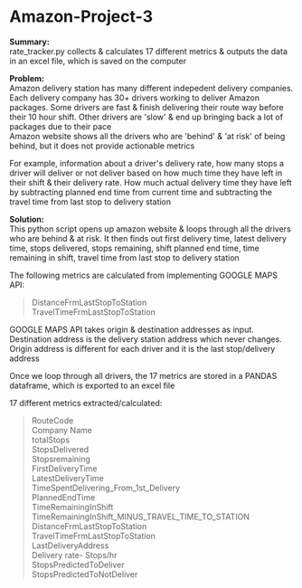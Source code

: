 # Amazon-Project-3
**Summary:**  
rate_tracker.py collects & calculates 17 different metrics & outputs the data in an excel file, which is saved on the computer  

**Problem:**  
Amazon delivery station has many different indepedent delivery companies. Each delivery company has 30+ drivers working to deliver Amazon packages. Some drivers are fast & finish delivering their route way before their 10 hour shift. Other drivers are 'slow' & end up bringing back a lot of packages due to their pace   
Amazon website shows all the drivers who are 'behind' & 'at risk' of being behind, but it does not provide actionable metrics  

For example, information about a driver's delivery rate, how many stops a driver will deliver or not deliver based on how much time they have left in their shift & their delivery rate. How much actual delivery time they have left by subtracting planned end time from current time and subtracting the travel time from last stop to delivery station  

**Solution:**  
This python script opens up amazon website & loops through all the drivers who are behind & at risk. It then finds out first delivery time, latest delivery time, stops delivered, stops remaining, shift planned end time, time remaining in shift, travel time from last stop to delivery station  

The following metrics are calculated from implementing GOOGLE MAPS API:  
>DistanceFrmLastStopToStation  
>TravelTimeFrmLastStopToStation     

GOOGLE MAPS API takes origin & destination addresses as input. Destination address is the delivery station address which never changes. Origin address is different for each driver and it is the last stop/delivery address  

Once we loop through all drivers, the 17 metrics are stored in a PANDAS dataframe, which is exported to an excel file  

17 different metrics extracted/calculated:  
>RouteCode  
>Company Name  
>totalStops  
>StopsDelivered  
>Stopsremaining  
>FirstDeliveryTime  
>LatestDeliveryTime  
>TimeSpentDelivering_From_1st_Delivery  
>PlannedEndTime  
>TimeRemainingInShift  
>TimeRemainingInShift_MINUS_TRAVEL_TIME_TO_STATION  
>DistanceFrmLastStopToStation  
>TravelTimeFrmLastStopToStation  
>LastDeliveryAddress  
>Delivery rate- Stops/hr  
>StopsPredictedToDeliver  
>StopsPredictedToNotDeliver  

